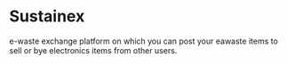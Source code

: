 # Sustainex
e-waste exchange platform on which you can post your eawaste items to sell or bye electronics items from other users.
